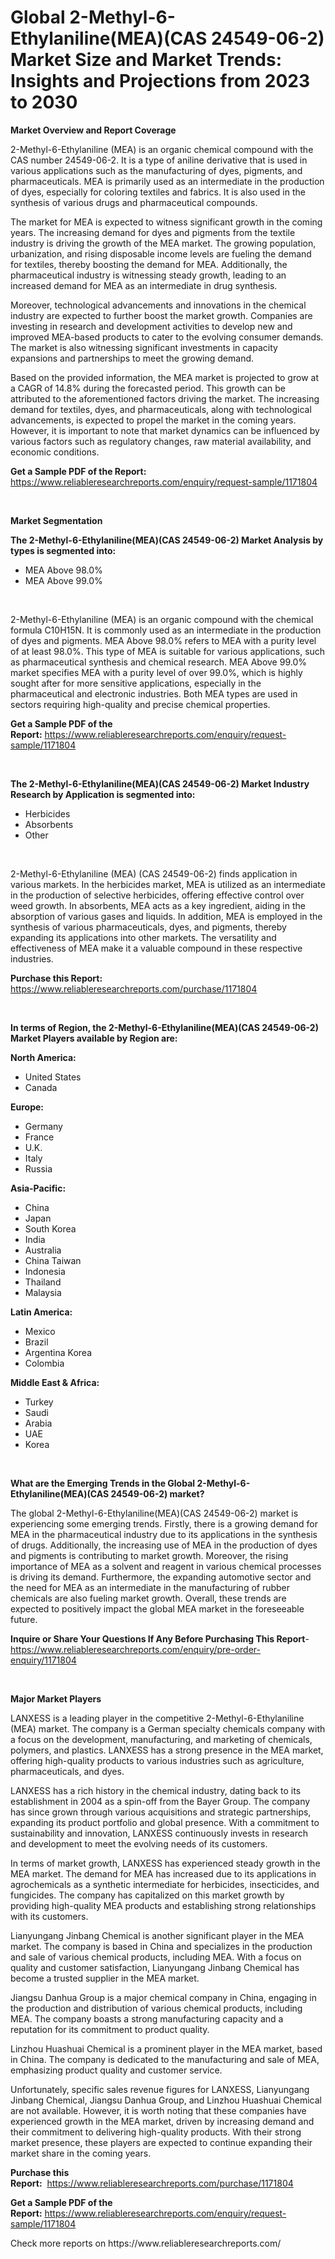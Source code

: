 <p><h1>Global 2-Methyl-6-Ethylaniline(MEA)(CAS 24549-06-2) Market Size and Market Trends: Insights and Projections from 2023 to 2030</h1></p><p><strong>Market Overview and Report Coverage</strong></p>
<p><p>2-Methyl-6-Ethylaniline (MEA) is an organic chemical compound with the CAS number 24549-06-2. It is a type of aniline derivative that is used in various applications such as the manufacturing of dyes, pigments, and pharmaceuticals. MEA is primarily used as an intermediate in the production of dyes, especially for coloring textiles and fabrics. It is also used in the synthesis of various drugs and pharmaceutical compounds.</p><p>The market for MEA is expected to witness significant growth in the coming years. The increasing demand for dyes and pigments from the textile industry is driving the growth of the MEA market. The growing population, urbanization, and rising disposable income levels are fueling the demand for textiles, thereby boosting the demand for MEA. Additionally, the pharmaceutical industry is witnessing steady growth, leading to an increased demand for MEA as an intermediate in drug synthesis. </p><p>Moreover, technological advancements and innovations in the chemical industry are expected to further boost the market growth. Companies are investing in research and development activities to develop new and improved MEA-based products to cater to the evolving consumer demands. The market is also witnessing significant investments in capacity expansions and partnerships to meet the growing demand.</p><p>Based on the provided information, the MEA market is projected to grow at a CAGR of 14.8% during the forecasted period. This growth can be attributed to the aforementioned factors driving the market. The increasing demand for textiles, dyes, and pharmaceuticals, along with technological advancements, is expected to propel the market in the coming years. However, it is important to note that market dynamics can be influenced by various factors such as regulatory changes, raw material availability, and economic conditions.</p></p>
<p><strong>Get a Sample PDF of the Report:</strong> <a href="https://www.reliableresearchreports.com/enquiry/request-sample/1171804">https://www.reliableresearchreports.com/enquiry/request-sample/1171804</a></p>
<p>&nbsp;</p>
<p><strong>Market Segmentation</strong></p>
<p><strong>The 2-Methyl-6-Ethylaniline(MEA)(CAS 24549-06-2) Market Analysis by types is segmented into:</strong></p>
<p><ul><li>MEA Above 98.0%</li><li>MEA Above 99.0%</li></ul></p>
<p>&nbsp;</p>
<p><p>2-Methyl-6-Ethylaniline (MEA) is an organic compound with the chemical formula C10H15N. It is commonly used as an intermediate in the production of dyes and pigments. MEA Above 98.0% refers to MEA with a purity level of at least 98.0%. This type of MEA is suitable for various applications, such as pharmaceutical synthesis and chemical research. MEA Above 99.0% market specifies MEA with a purity level of over 99.0%, which is highly sought after for more sensitive applications, especially in the pharmaceutical and electronic industries. Both MEA types are used in sectors requiring high-quality and precise chemical properties.</p></p>
<p><strong>Get a Sample PDF of the Report:</strong>&nbsp;<a href="https://www.reliableresearchreports.com/enquiry/request-sample/1171804">https://www.reliableresearchreports.com/enquiry/request-sample/1171804</a></p>
<p>&nbsp;</p>
<p><strong>The 2-Methyl-6-Ethylaniline(MEA)(CAS 24549-06-2) Market Industry Research by Application is segmented into:</strong></p>
<p><ul><li>Herbicides</li><li>Absorbents</li><li>Other</li></ul></p>
<p>&nbsp;</p>
<p><p>2-Methyl-6-Ethylaniline (MEA) (CAS 24549-06-2) finds application in various markets. In the herbicides market, MEA is utilized as an intermediate in the production of selective herbicides, offering effective control over weed growth. In absorbents, MEA acts as a key ingredient, aiding in the absorption of various gases and liquids. In addition, MEA is employed in the synthesis of various pharmaceuticals, dyes, and pigments, thereby expanding its applications into other markets. The versatility and effectiveness of MEA make it a valuable compound in these respective industries.</p></p>
<p><strong>Purchase this Report:</strong>&nbsp; <a href="https://www.reliableresearchreports.com/purchase/1171804">https://www.reliableresearchreports.com/purchase/1171804</a></p>
<p>&nbsp;</p>
<p><strong>In terms of Region, the 2-Methyl-6-Ethylaniline(MEA)(CAS 24549-06-2) Market Players available by Region are:</strong></p>
<p>
    <p> <strong> North America: </strong>
        <ul>
            <li>United States</li>
            <li>Canada</li>
        </ul>
        </p> 
    <p> <strong> Europe: </strong>
        <ul>
            <li>Germany</li>
            <li>France</li>
            <li>U.K.</li>
            <li>Italy</li>
            <li>Russia</li>
        </ul>
        </p> 
    <p> <strong> Asia-Pacific: </strong>
        <ul>
            <li>China</li>
            <li>Japan</li>
            <li>South Korea</li>
            <li>India</li>
            <li>Australia</li>
            <li>China Taiwan</li>
            <li>Indonesia</li>
            <li>Thailand</li>
            <li>Malaysia</li>
        </ul>
        </p> 
    <p> <strong> Latin America: </strong>
        <ul>
            <li>Mexico</li>
            <li>Brazil</li>
            <li>Argentina Korea</li>
            <li>Colombia</li>
        </ul>
        </p> 
    <p> <strong> Middle East & Africa: </strong>
        <ul>
            <li>Turkey</li>
            <li>Saudi</li>
            <li>Arabia</li>
            <li>UAE</li>
            <li>Korea</li>
        </ul>
    </p>
    </p>
<p>&nbsp;</p>
<p><strong>What are the Emerging Trends in the Global 2-Methyl-6-Ethylaniline(MEA)(CAS 24549-06-2) market?</strong></p>
<p><p>The global 2-Methyl-6-Ethylaniline(MEA)(CAS 24549-06-2) market is experiencing some emerging trends. Firstly, there is a growing demand for MEA in the pharmaceutical industry due to its applications in the synthesis of drugs. Additionally, the increasing use of MEA in the production of dyes and pigments is contributing to market growth. Moreover, the rising importance of MEA as a solvent and reagent in various chemical processes is driving its demand. Furthermore, the expanding automotive sector and the need for MEA as an intermediate in the manufacturing of rubber chemicals are also fueling market growth. Overall, these trends are expected to positively impact the global MEA market in the foreseeable future.</p></p>
<p><strong>Inquire or Share Your Questions If Any Before Purchasing This Report</strong>- <a href="https://www.reliableresearchreports.com/enquiry/pre-order-enquiry/1171804">https://www.reliableresearchreports.com/enquiry/pre-order-enquiry/1171804</a></p>
<p>&nbsp;</p>
<p><strong>Major Market Players</strong></p>
<p><p>LANXESS is a leading player in the competitive 2-Methyl-6-Ethylaniline (MEA) market. The company is a German specialty chemicals company with a focus on the development, manufacturing, and marketing of chemicals, polymers, and plastics. LANXESS has a strong presence in the MEA market, offering high-quality products to various industries such as agriculture, pharmaceuticals, and dyes.</p><p>LANXESS has a rich history in the chemical industry, dating back to its establishment in 2004 as a spin-off from the Bayer Group. The company has since grown through various acquisitions and strategic partnerships, expanding its product portfolio and global presence. With a commitment to sustainability and innovation, LANXESS continuously invests in research and development to meet the evolving needs of its customers.</p><p>In terms of market growth, LANXESS has experienced steady growth in the MEA market. The demand for MEA has increased due to its applications in agrochemicals as a synthetic intermediate for herbicides, insecticides, and fungicides. The company has capitalized on this market growth by providing high-quality MEA products and establishing strong relationships with its customers.</p><p>Lianyungang Jinbang Chemical is another significant player in the MEA market. The company is based in China and specializes in the production and sale of various chemical products, including MEA. With a focus on quality and customer satisfaction, Lianyungang Jinbang Chemical has become a trusted supplier in the MEA market.</p><p>Jiangsu Danhua Group is a major chemical company in China, engaging in the production and distribution of various chemical products, including MEA. The company boasts a strong manufacturing capacity and a reputation for its commitment to product quality.</p><p>Linzhou Huashuai Chemical is a prominent player in the MEA market, based in China. The company is dedicated to the manufacturing and sale of MEA, emphasizing product quality and customer service.</p><p>Unfortunately, specific sales revenue figures for LANXESS, Lianyungang Jinbang Chemical, Jiangsu Danhua Group, and Linzhou Huashuai Chemical are not available. However, it is worth noting that these companies have experienced growth in the MEA market, driven by increasing demand and their commitment to delivering high-quality products. With their strong market presence, these players are expected to continue expanding their market share in the coming years.</p></p>
<p><strong>Purchase this Report:</strong>&nbsp;&nbsp;<a href="https://www.reliableresearchreports.com/purchase/1171804">https://www.reliableresearchreports.com/purchase/1171804</a></p>
<p></p>
<p><strong>Get a Sample PDF of the Report:</strong>&nbsp;<a href="https://www.reliableresearchreports.com/enquiry/request-sample/1171804">https://www.reliableresearchreports.com/enquiry/request-sample/1171804</a></p>
<p>Check more reports on https://www.reliableresearchreports.com/</p>